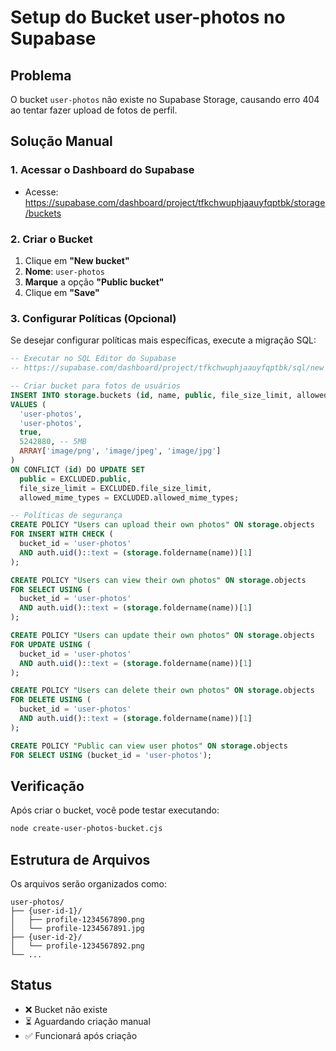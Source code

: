 # Setup do Bucket user-photos no Supabase

## Problema
O bucket `user-photos` não existe no Supabase Storage, causando erro 404 ao tentar fazer upload de fotos de perfil.

## Solução Manual

### 1. Acessar o Dashboard do Supabase
- Acesse: https://supabase.com/dashboard/project/tfkchwuphjaauyfqptbk/storage/buckets

### 2. Criar o Bucket
1. Clique em **"New bucket"**
2. **Nome**: `user-photos`
3. **Marque** a opção **"Public bucket"**
4. Clique em **"Save"**

### 3. Configurar Políticas (Opcional)
Se desejar configurar políticas mais específicas, execute a migração SQL:

```sql
-- Executar no SQL Editor do Supabase
-- https://supabase.com/dashboard/project/tfkchwuphjaauyfqptbk/sql/new

-- Criar bucket para fotos de usuários
INSERT INTO storage.buckets (id, name, public, file_size_limit, allowed_mime_types)
VALUES (
  'user-photos',
  'user-photos',
  true,
  5242880, -- 5MB
  ARRAY['image/png', 'image/jpeg', 'image/jpg']
)
ON CONFLICT (id) DO UPDATE SET
  public = EXCLUDED.public,
  file_size_limit = EXCLUDED.file_size_limit,
  allowed_mime_types = EXCLUDED.allowed_mime_types;

-- Políticas de segurança
CREATE POLICY "Users can upload their own photos" ON storage.objects
FOR INSERT WITH CHECK (
  bucket_id = 'user-photos' 
  AND auth.uid()::text = (storage.foldername(name))[1]
);

CREATE POLICY "Users can view their own photos" ON storage.objects
FOR SELECT USING (
  bucket_id = 'user-photos' 
  AND auth.uid()::text = (storage.foldername(name))[1]
);

CREATE POLICY "Users can update their own photos" ON storage.objects
FOR UPDATE USING (
  bucket_id = 'user-photos' 
  AND auth.uid()::text = (storage.foldername(name))[1]
);

CREATE POLICY "Users can delete their own photos" ON storage.objects
FOR DELETE USING (
  bucket_id = 'user-photos' 
  AND auth.uid()::text = (storage.foldername(name))[1]
);

CREATE POLICY "Public can view user photos" ON storage.objects
FOR SELECT USING (bucket_id = 'user-photos');
```

## Verificação
Após criar o bucket, você pode testar executando:
```bash
node create-user-photos-bucket.cjs
```

## Estrutura de Arquivos
Os arquivos serão organizados como:
```
user-photos/
├── {user-id-1}/
│   ├── profile-1234567890.png
│   └── profile-1234567891.jpg
├── {user-id-2}/
│   └── profile-1234567892.png
└── ...
```

## Status
- ❌ Bucket não existe
- ⏳ Aguardando criação manual
- ✅ Funcionará após criação 